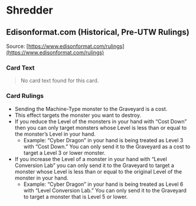# Shredder

## Edisonformat.com (Historical, Pre-UTW Rulings)

Source: [https://www.edisonformat.com/rulings](https://www.edisonformat.com/rulings)

### Card Text

> No card text found for this card.

### Card Rulings

*   Sending the Machine-Type monster to the Graveyard is a cost.
*   This effect targets the monster you want to destroy.
*   If you reduce the Level of the monsters in your hand with “Cost Down” then you can only target monsters whose Level is less than or equal to the monster’s Level in your hand.
    *   Example: “Cyber Dragon” in your hand is being treated as Level 3 with “Cost Down.” You can only send it to the Graveyard as a cost to target a Level 3 or lower monster.
*   If you increase the Level of a monster in your hand with “Level Conversion Lab” you can only send it to the Graveyard to target a monster whose Level is less than or equal to the original Level of the monster in your hand.
    *   Example: “Cyber Dragon” in your hand is being treated as Level 6 with “Level Conversion Lab.” You can only send it to the Graveyard to target a monster that is Level 5 or lower.

